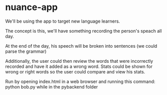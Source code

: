 # nuance-app
We'll be using the app to target new language learners. 

The concept is this, we'll have something recording the person's speach all day.

At the end of the day, his speech will be broken into sentences (we could parse the grammar)

Additionally, the user could then review the words that were incorrectly recorded and have it added as a wrong word.
Stats could be shown for wrong or right words so the user could compare and view his stats.

Run by opening index.html in a web browser and running this command:
python bob.py
while in the pybackend folder

